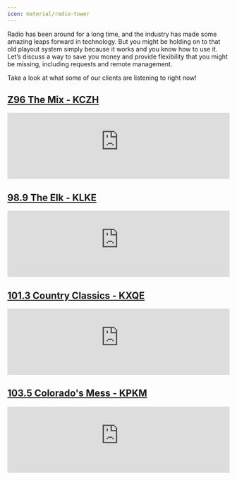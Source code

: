 ```yaml
---
icon: material/radio-tower
---
```


Radio has been around for a long time, and the industry has made some amazing leaps forward in technology. But you might be holding on to that old playout system simply because it works and you know how to use it. Let’s discuss a way to save you money and provide flexibility that you might be missing, including requests and remote management.

Take a look at what some of our clients are listening to right now!

## <a href="https://live.thackerbroadcasting.com/public/z96_mix">Z96 The Mix - KCZH</a>
<iframe src="https://live.thackerbroadcasting.com/public/z96_mix/embed?theme=light" frameborder="0" allowtransparency="true" style="width: 100%; min-height: 150px; border: 0; background:none transparent;"></iframe>

## <a href="https://live.thackerbroadcasting.com/public/98.9_the_elk">98.9 The Elk - KLKE</a>
<iframe src="https://live.thackerbroadcasting.com/public/98.9_the_elk/embed?theme=light" frameborder="0" allowtransparency="true" style="width: 100%; min-height: 150px; border: 0;"></iframe>

## <a href="https://live.thackerbroadcasting.com/public/country_classics_kxqe">101.3 Country Classics - KXQE</a>
<iframe src="https://live.thackerbroadcasting.com/public/country_classics_kxqe/embed?theme=light" frameborder="0" allowtransparency="true" style="width: 100%; min-height: 150px; border: 0;"></iframe>

## <a href="https://live.thackerbroadcasting.com/public/1035_colorado_mess">103.5 Colorado's Mess - KPKM</a>
<iframe src="https://live.thackerbroadcasting.com/public/1035_colorado_mess/embed?theme=light" frameborder="0" allowtransparency="true" style="width: 100%; min-height: 150px; border: 0;"></iframe>

